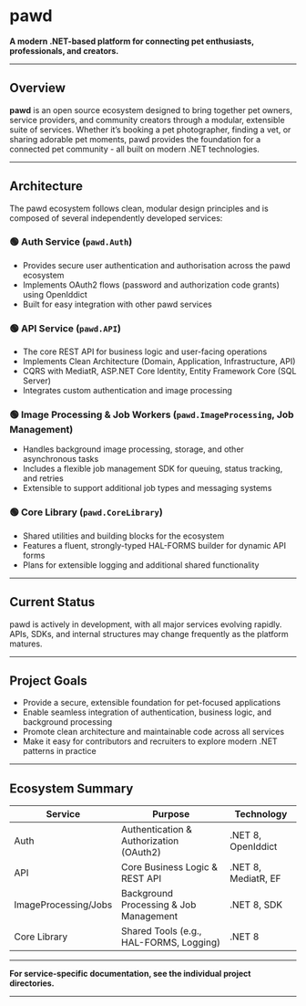 # pawd

**A modern .NET-based platform for connecting pet enthusiasts, professionals, and creators.**

---

## Overview

**pawd** is an open source ecosystem designed to bring together pet owners, service providers, and community creators through a modular, extensible suite of services. Whether it’s booking a pet photographer, finding a vet, or sharing adorable pet moments, pawd provides the foundation for a connected pet community - all built on modern .NET technologies.

---

## Architecture

The pawd ecosystem follows clean, modular design principles and is composed of several independently developed services:

### 🟢 Auth Service (`pawd.Auth`)
- Provides secure user authentication and authorisation across the pawd ecosystem
- Implements OAuth2 flows (password and authorization code grants) using OpenIddict
- Built for easy integration with other pawd services

### 🟢 API Service (`pawd.API`)
- The core REST API for business logic and user-facing operations
- Implements Clean Architecture (Domain, Application, Infrastructure, API)
- CQRS with MediatR, ASP.NET Core Identity, Entity Framework Core (SQL Server)
- Integrates custom authentication and image processing

### 🟢 Image Processing & Job Workers (`pawd.ImageProcessing`, Job Management)
- Handles background image processing, storage, and other asynchronous tasks
- Includes a flexible job management SDK for queuing, status tracking, and retries
- Extensible to support additional job types and messaging systems

### 🟢 Core Library (`pawd.CoreLibrary`)
- Shared utilities and building blocks for the ecosystem
- Features a fluent, strongly-typed HAL-FORMS builder for dynamic API forms
- Plans for extensible logging and additional shared functionality

---

## Current Status

pawd is actively in development, with all major services evolving rapidly.  
APIs, SDKs, and internal structures may change frequently as the platform matures.

---

## Project Goals

- Provide a secure, extensible foundation for pet-focused applications
- Enable seamless integration of authentication, business logic, and background processing
- Promote clean architecture and maintainable code across all services
- Make it easy for contributors and recruiters to explore modern .NET patterns in practice

---

## Ecosystem Summary

| Service              | Purpose                                                   | Technology           |
|----------------------|-----------------------------------------------------------|----------------------|
| Auth                 | Authentication & Authorization (OAuth2)                   | .NET 8, OpenIddict   |
| API                  | Core Business Logic & REST API                            | .NET 8, MediatR, EF  |
| ImageProcessing/Jobs | Background Processing & Job Management                    | .NET 8, SDK          |
| Core Library         | Shared Tools (e.g., HAL-FORMS, Logging)                   | .NET 8               |

---

**For service-specific documentation, see the individual project directories.**

---


